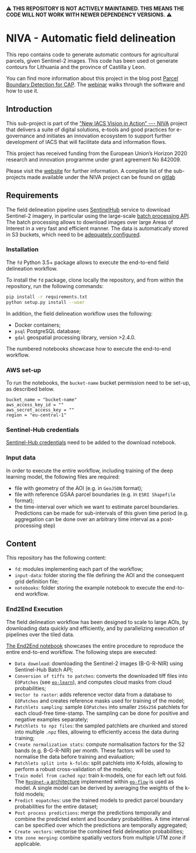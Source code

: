 ⚠️  **THIS REPOSITORY IS NOT ACTIVELY MAINTAINED. THIS MEANS THE CODE WILL NOT WORK WITH NEWER DEPENDENCY VERSIONS.** ⚠️

# NIVA - Automatic field delineation

This repo contains code to generate automatic contours for agricultural parcels,
given Sentinel-2 images. This code has been used ot generate contours for Lithuania 
and the province of Castilla y Leon.

You can find more information about this project in the blog post [Parcel Boundary Detection for CAP](https://medium.com/sentinel-hub/parcel-boundary-detection-for-cap-2a316a77d2f6). The [webinar](https://www.youtube.com/watch?v=czRCApJCYIo) walks through the software and how to use it.  


## Introduction


This sub-project is part of the ["New IACS Vision in Action” --- NIVA](https://www.niva4cap.eu/) project that delivers a suite of digital solutions, e-tools and good practices for e-governance and initiates an innovation ecosystem to support further development of IACS that will facilitate data and information flows.

This project has received funding from the European Union’s Horizon 2020 research and innovation programme under grant agreement No 842009.

Please visit the [website](https://www.niva4cap.eu) for further information. A complete list of the sub-projects made available under the NIVA project can be found on [gitlab](https://gitlab.com/nivaeu/)

## Requirements

The field delineation pipeline uses [SentinelHub](https://www.sentinel-hub.com/) service to download Sentinel-2 imagery, in particular
using the large-scale [batch processing API](https://docs.sentinel-hub.com/api/latest/api/batch/). The batch processing 
allows to download images over large Areas of Interest in a very fast and efficient manner. The data is automatically 
stored in S3 buckets, which need to be [adequately configured](https://docs.sentinel-hub.com/api/latest/api/batch/#aws-s3-bucket-settings). 

### Installation

The `fd` Python 3.5+ package allows to execute the end-to-end field delineation workflow.

To install the `fd` package, clone locally the repository, and from within the repository, run the following commands:

```bash
pip install -r requirements.txt
python setup.py install --user
```

In addition, the field delineation workflow uses the following:

 * Docker containers;
 * `psql` PostgreSQL database; 
 * `gdal` geospatial processing library, version >2.4.0. 

The numbered notebooks showcase how to execute the end-to-end workflow.

### AWS set-up

To run the notebooks, the `bucket-name` bucket permission need to be set-up,
as described below.

```
bucket_name = "bucket-name"
aws_access_key_id = ""
aws_secret_access_key = ""
region = "eu-central-1"
```

### Sentinel-Hub credentials

[Sentinel-Hub credentials](apps.sentinel-hub.com/dashboard/#/) need to be added to the download notebook.

### Input data

In order to execute the entire workflow, including training of the deep learning model, the following files are required:

 * file with geometry of the AOI (e.g. in `GeoJSON` format); 
 * file with reference GSAA parcel boundaries (e.g. in `ESRI Shapefile` format);
 * the time-interval over which we want to estimate parcel boundaries. Predictions can be made for 
   sub-intervals of this given time period (e.g. aggregation can be done over an arbitrary time interval as a 
   post-processing step)

## Content

This repository has the following content:

 * `fd`: modules implementing each part of the workflow;
 * `input-data`: folder storing the file defining the AOI and the consequent grid definition file;
 * `notebooks`: folder storing the example notebook to execute the end-to-end workflow.

### End2End Execution

The field delineation workflow has been designed to scale to large AOIs, by downloading data quickly and efficiently, 
and by parallelizing execution of pipelines over the tiled data.

[The End2End notebook](./notebooks/field-delineation-end2end.ipynb) showcases the entire procedure to reproduce the entire end-to-end workflow.
The following steps are executed: 

 * `Data download`: downloading the Sentinel-2 images (B-G-R-NIR) using Sentinel-Hub Batch API; 
 * `Conversion of tiffs to patches`: converts the downloaded tiff files into `EOPatches` (see [`eo-learn`](https://eo-learn.readthedocs.io/en/latest/)), 
   and computes cloud masks from cloud probabilities;
 * `Vector to raster`: adds reference vector data from a database to `EOPatches` and creates reference masks used 
   for training of the model;
 * `Patchlets sampling`: sample `EOPatches` into smaller `256x256` patchlets for each cloud-free time-stamp. The 
   sampling can be done for positive and negative examples separately;
 * `Patchlets to npz files`: the sampled patchlets are chunked and stored into multiple `.npz` files, allowing 
   to efficiently access the data during training;
 * `Create normalization stats`: compute normalisation factors for the S2 bands (e.g. B-G-R-NIR) per month. These 
   factors will be used to normalise the data before training and evaluation;
 * `Patchlets split into k-folds`: split patchlets into K-folds, allowing to perform a robust cross-validation of the models;
 * `Train model from cached npz`: train k-models, one for each left out fold. The [`ResUnet-a` architecture](https://www.sciencedirect.com/science/article/abs/pii/S0924271620300149) 
   implemented within [`eo-flow`](https://github.com/sentinel-hub/eo-flow) is used as model. A single model can be 
   derived by averaging the weights of the k-fold models; 
 * `Predict eopatches`: use the trained models to predict parcel boundary probabilities for the entire dataset;
 * `Post process predictions`: merge the predictions temporally and combine the predicted extent and boundary 
   probabilities. A time interval can be specified over which the predictions are temporally aggregated;
 * `Create vectors`: vectorise the combined field delineation probabilities; 
 * `Utm zone merging`: combine spatially vectors from multiple UTM zone if applicable.

